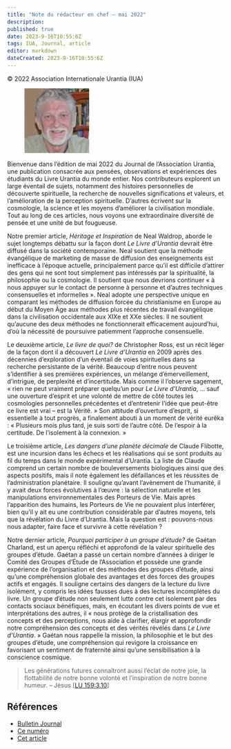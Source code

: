 ```yaml
---
title: "Note du rédacteur en chef – mai 2022"
description: 
published: true
date: 2023-9-16T10:55:6Z
tags: IUA, Journal, article
editor: markdown
dateCreated: 2023-9-16T10:55:6Z
---
```


<p class="v-card v-sheet theme--light grey lighten-3 px-2">© 2022 Association Internationale Urantia (IUA)</p>


<figure id="Figure_1" class="image urantiapedia image-style-align-left">
<img src="/image/article/IUA_Journal/MarkBlackham-150x150.jpg">
</figure>

Bienvenue dans l’édition de mai 2022 du Journal de l’Association Urantia, une publication consacrée aux pensées, observations et expériences des étudiants du Livre Urantia du monde entier. Nos contributeurs explorent un large éventail de sujets, notamment des histoires personnelles de découverte spirituelle, la recherche de nouvelles significations et valeurs, et l’amélioration de la perception spirituelle. D’autres écrivent sur la cosmologie, la science et les moyens d’améliorer la civilisation mondiale. Tout au long de ces articles, nous voyons une extraordinaire diversité de pensée et une unité de but fougueuse.

Notre premier article, _Héritage et Inspiration_ de Neal Waldrop, aborde le sujet longtemps débattu sur la façon dont _Le Livre d’Urantia_ devrait être diffusé dans la société contemporaine. Neal soutient que la méthode évangélique de marketing de masse de diffusion des enseignements est inefficace à l’époque actuelle, principalement parce qu’il est difficile d’attirer des gens qui ne sont tout simplement pas intéressés par la spiritualité, la philosophie ou la cosmologie. Il soutient que nous devrions continuer « à nous appuyer sur le contact de personne à personne et d’autres techniques consensuelles et informelles ». Neal adopte une perspective unique en comparant les méthodes de diffusion forcée du christianisme en Europe au début du Moyen Âge aux méthodes plus récentes de travail évangélique dans la civilisation occidentale aux XIXe et XXe siècles. Il ne soutient qu’aucune des deux méthodes ne fonctionnerait efficacement aujourd’hui, d’où la nécessité de poursuivre patiemment l’approche consensuelle.

Le deuxième article, _Le livre de quoi?_ de Christopher Ross, est un récit léger de la façon dont il a découvert _Le Livre d’Urantia_ en 2009 après des décennies d’exploration d’un éventail de voies spirituelles dans sa recherche persistante de la vérité. Beaucoup d’entre nous peuvent s’identifier à ses premières expériences, un mélange d’émerveillement, d’intrigue, de perplexité et d’incertitude. Mais comme il l’observe sagement, « rien ne peut vraiment préparer quelqu’un pour _Le Livre d’Urantia_, … sauf une ouverture d’esprit et une volonté de mettre de côté toutes les cosmologies personnelles précédentes et d’entretenir l’idée que peut-être ce livre est vrai – est la Vérité. » Son attitude d’ouverture d’esprit, si essentielle à tout progrès, a finalement abouti à un moment de vérité eurêka : « Plusieurs mois plus tard, je suis sorti de l’autre côté. De l’espoir à la certitude. De l’isolement à la connexion. »

Le troisième article, _Les dangers d’une planète décimale_ de Claude Flibotte, est une incursion dans les échecs et les réalisations qui se sont produits au fil du temps dans le monde expérimental d’Urantia. La liste de Claude comprend un certain nombre de bouleversements biologiques ainsi que des aspects positifs, mais il note également les défaillances et les réussites de l’administration planétaire. Il souligne qu’avant l’avènement de l’humanité, il y avait deux forces évolutives à l’œuvre : la sélection naturelle et les manipulations environnementales des Porteurs de Vie. Mais après l’apparition des humains, les Porteurs de Vie ne pouvaient plus interférer, bien qu’il y ait eu une contribution considérable par d’autres moyens, tels que la révélation du Livre d’Urantia. Mais la question est : pouvons-nous nous adapter, faire face et survivre à cette révélation ?

Notre dernier article, _Pourquoi participer à un groupe d’étude?_ de Gaétan Charland, est un aperçu réfléchi et approfondi de la valeur spirituelle des groupes d’étude. Gaétan a passé un certain nombre d’années à diriger le Comité des Groupes d’Étude de l’Association et possède une grande expérience de l’organisation et des méthodes des groupes d’étude, ainsi qu’une compréhension globale des avantages et des forces des groupes actifs et engagés. Il souligne certains des dangers de la lecture du livre isolément, y compris les idées fausses dues à des lectures incomplètes du livre. Un groupe d’étude non seulement lutte contre cet isolement par des contacts sociaux bénéfiques, mais, en écoutant les divers points de vue et interprétations des autres, il « nous protège de la cristallisation des concepts et des perceptions, nous aide à clarifier, élargir et approfondir notre compréhension des concepts et des vérités révélés dans _Le Livre d’Urantia_. » Gaétan nous rappelle la mission, la philosophie et le but des groupes d’étude, une compréhension qui revigore la croissance en favorisant un sentiment de fraternité ainsi qu’une sensibilisation à la conscience cosmique.

> Les générations futures connaîtront aussi l’éclat de notre joie, la flottabilité de notre bonne volonté et l’inspiration de notre bonne humeur. – Jésus <a id="a50_140"></a>[[LU 159:3.10](/fr/The_Urantia_Book/159#p3_10)]


## Références

- [Bulletin Journal](https://urantia-association.org/journal-online-archives/)
- [Ce numéro](https://urantia-association.org/newsletter/journal-mai-2022/?lang=fr)
- [Cet article](https://urantia-association.org/note-du-redacteur-mai-2022/?lang=fr)

